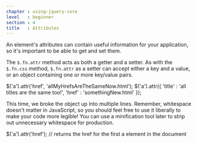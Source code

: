 ```yaml
---
chapter : using-jquery-core
level   : beginner
section : 4
title   : Attributes
---
```

An element's attributes can contain useful information for your application, so
it's important to be able to get and set them.

The `$.fn.attr` method acts as both a getter and a setter. As with the
`$.fn.css` method, `$.fn.attr` as a setter can accept either a key and a value,
or an object containing one or more key/value pairs.

<javascript caption="Setting attributes">
$('a').attr('href', 'allMyHrefsAreTheSameNow.html');
$('a').attr({
  'title' : 'all titles are the same too!',
  'href' : 'somethingNew.html'
});
</javascript>

This time, we broke the object up into multiple lines. Remember, whitespace
doesn't matter in JavaScript, so you should feel free to use it liberally to
make your code more legible! You can use a minification tool later to strip out
unnecessary whitespace for production.

<javascript caption="Getting attributes">
$('a').attr('href');  // returns the href for the first a element in the document
</javascript>

